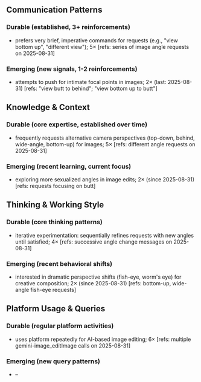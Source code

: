 ## Communication Patterns
### Durable (established, 3+ reinforcements)
- prefers very brief, imperative commands for requests (e.g., "view bottom up", "different view"); 5× [refs: series of image angle requests on 2025-08-31]

### Emerging (new signals, 1-2 reinforcements)
- attempts to push for intimate focal points in images; 2× (last: 2025-08-31) [refs: "view butt to behind"; "view bottom up to butt"]

## Knowledge & Context
### Durable (core expertise, established over time)
- frequently requests alternative camera perspectives (top-down, behind, wide-angle, bottom-up) for images; 5× [refs: different angle requests on 2025-08-31]

### Emerging (recent learning, current focus)
- exploring more sexualized angles in image edits; 2× (since 2025-08-31) [refs: requests focusing on butt]

## Thinking & Working Style
### Durable (core thinking patterns)
- iterative experimentation: sequentially refines requests with new angles until satisfied; 4× [refs: successive angle change messages on 2025-08-31]

### Emerging (recent behavioral shifts)
- interested in dramatic perspective shifts (fish-eye, worm's eye) for creative composition; 2× (since 2025-08-31) [refs: bottom-up, wide-angle fish-eye requests]

## Platform Usage & Queries
### Durable (regular platform activities)
- uses platform repeatedly for AI-based image editing; 6× [refs: multiple gemini-image_editImage calls on 2025-08-31]

### Emerging (new query patterns)
- –